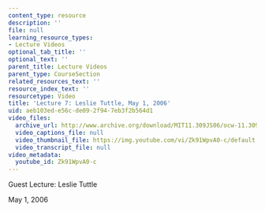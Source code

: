```yaml
---
content_type: resource
description: ''
file: null
learning_resource_types:
- Lecture Videos
optional_tab_title: ''
optional_text: ''
parent_title: Lecture Videos
parent_type: CourseSection
related_resources_text: ''
resource_index_text: ''
resourcetype: Video
title: 'Lecture 7: Leslie Tuttle, May 1, 2006'
uid: aeb103ed-e56c-de09-2f94-7eb3f2b564d1
video_files:
  archive_url: http://www.archive.org/download/MIT11.309JS06/ocw-11.309j-01may2006-220k.mp4
  video_captions_file: null
  video_thumbnail_file: https://img.youtube.com/vi/Zk91WpvA0-c/default.jpg
  video_transcript_file: null
video_metadata:
  youtube_id: Zk91WpvA0-c
---
```


Guest Lecture: Leslie Tuttle

May 1, 2006